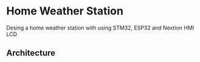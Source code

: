 # Home Weather Station
  Desing a home weather station with using STM32, ESP32 and Nextion HMI LCD
## Architecture
